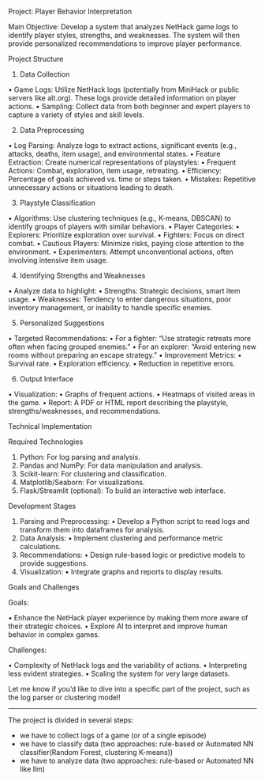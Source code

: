 Project: Player Behavior Interpretation

Main Objective:
Develop a system that analyzes NetHack game logs to identify player styles, strengths, and weaknesses. The system will then provide personalized recommendations to improve player performance.

Project Structure

1. Data Collection

 • Game Logs: Utilize NetHack logs (potentially from MiniHack or public servers like alt.org). These logs provide detailed information on player actions.
 • Sampling: Collect data from both beginner and expert players to capture a variety of styles and skill levels.

2. Data Preprocessing

 • Log Parsing: Analyze logs to extract actions, significant events (e.g., attacks, deaths, item usage), and environmental states.
 • Feature Extraction: Create numerical representations of playstyles:
 • Frequent Actions: Combat, exploration, item usage, retreating.
 • Efficiency: Percentage of goals achieved vs. time or steps taken.
 • Mistakes: Repetitive unnecessary actions or situations leading to death.

3. Playstyle Classification

 • Algorithms: Use clustering techniques (e.g., K-means, DBSCAN) to identify groups of players with similar behaviors.
 • Player Categories:
 • Explorers: Prioritize exploration over survival.
 • Fighters: Focus on direct combat.
 • Cautious Players: Minimize risks, paying close attention to the environment.
 • Experimenters: Attempt unconventional actions, often involving intensive item usage.

4. Identifying Strengths and Weaknesses

 • Analyze data to highlight:
 • Strengths: Strategic decisions, smart item usage.
 • Weaknesses: Tendency to enter dangerous situations, poor inventory management, or inability to handle specific enemies.

5. Personalized Suggestions

 • Targeted Recommendations:
 • For a fighter: “Use strategic retreats more often when facing grouped enemies.”
 • For an explorer: “Avoid entering new rooms without preparing an escape strategy.”
 • Improvement Metrics:
 • Survival rate.
 • Exploration efficiency.
 • Reduction in repetitive errors.

6. Output Interface

 • Visualization:
 • Graphs of frequent actions.
 • Heatmaps of visited areas in the game.
 • Report: A PDF or HTML report describing the playstyle, strengths/weaknesses, and recommendations.

Technical Implementation

Required Technologies

 1. Python: For log parsing and analysis.
 2. Pandas and NumPy: For data manipulation and analysis.
 3. Scikit-learn: For clustering and classification.
 4. Matplotlib/Seaborn: For visualizations.
 5. Flask/Streamlit (optional): To build an interactive web interface.

Development Stages

 1. Parsing and Preprocessing:
 • Develop a Python script to read logs and transform them into dataframes for analysis.
 2. Data Analysis:
 • Implement clustering and performance metric calculations.
 3. Recommendations:
 • Design rule-based logic or predictive models to provide suggestions.
 4. Visualization:
 • Integrate graphs and reports to display results.

Goals and Challenges

Goals:

 • Enhance the NetHack player experience by making them more aware of their strategic choices.
 • Explore AI to interpret and improve human behavior in complex games.

Challenges:

 • Complexity of NetHack logs and the variability of actions.
 • Interpreting less evident strategies.
 • Scaling the system for very large datasets.

Let me know if you’d like to dive into a specific part of the project, such as the log parser or clustering model!


-------------------------------------------------

The project is divided in several steps:
- we have to collect logs of a game (or of a single episode)
- we have to classify data (two approaches: rule-based or Automated NN classifier(Random Forest, clustering K-means))
- we have to analyze data (two approaches: rule-based or Automated NN like llm)

